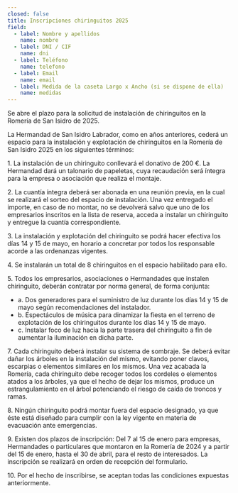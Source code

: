 ```yaml
---
closed: false
title: Inscripciones chiringuitos 2025
field:
  - label: Nombre y apellidos
    name: nombre
  - label: DNI / CIF
    name: dni
  - label: Teléfono
    name: telefono
  - label: Email
    name: email
  - label: Medida de la caseta Largo x Ancho (si se dispone de ella)
    name: medidas
---
```


Se abre el plazo para la solicitud de instalación de chiringuitos en la Romería de San Isidro de 2025.

La Hermandad de San Isidro Labrador, como en años anteriores, cederá un espacio para la instalación y explotación de chiringuitos en la Romería de San Isidro 2025 en los siguientes términos:

1\. La instalación de un chiringuito conllevará el donativo de 200 €. La Hermandad dará un talonario de papeletas, cuya recaudación será íntegra para la empresa o asociación que realiza el montaje.

2\. La cuantía íntegra deberá ser abonada en una reunión previa, en la cual se realizará el sorteo del espacio de instalación. Una vez entregado el importe, en caso de no montar, no se devolverá salvo que uno de los empresarios inscritos en la lista de reserva, acceda a instalar un chiringuito y entregue la cuantía correspondiente.

3\. La instalación y explotación del chiringuito se podrá hacer efectiva los días 14 y 15 de mayo, en horario a concretar por todos los responsable acorde a las ordenanzas vigentes.

4\. Se instalarán un total de 8 chiringuitos en el espacio habilitado para ello.

5\. Todos los empresarios, asociaciones o Hermandades que instalen chiringuito, deberán contratar por norma general, de forma conjunta:

* a. Dos generadores para el suministro de luz durante los días 14 y 15 de mayo según recomendaciones del instalador.
* b. Espectáculos de música para dinamizar la fiesta en el terreno de explotación de los chiringuitos durante los días 14 y 15 de mayo.
* c. Instalar foco de luz hacia la parte trasera del chiringuito a fin de aumentar la iluminación en dicha parte.

7\. Cada chiringuito deberá instalar su sistema de sombraje. Se deberá evitar dañar los árboles en la instalación del mismo, evitando poner clavos, escarpias o elementos similares en los mismos. Una vez acabada la Romería, cada chiringuito debe recoger todos los cordeles o elementos atados a los árboles, ya que el hecho de dejar los mismos, produce un estrangulamiento en el árbol potenciando el riesgo de caída de troncos y ramas.

8\. Ningún chiringuito podrá montar fuera del espacio designado, ya que éste está diseñado para cumplir con la ley vigente en materia de evacuación ante emergencias.

9\. Existen dos plazos de inscripción: Del 7 al 15 de enero para empresas, Hermandades o particulares que montaron en la Romería de 2024 y a partir del 15 de enero, hasta el 30 de abril, para el resto de interesados. La inscripción se realizará en orden de recepción del formulario.

10\. Por el hecho de inscribirse, se aceptan todas las condiciones expuestas anteriormente.
